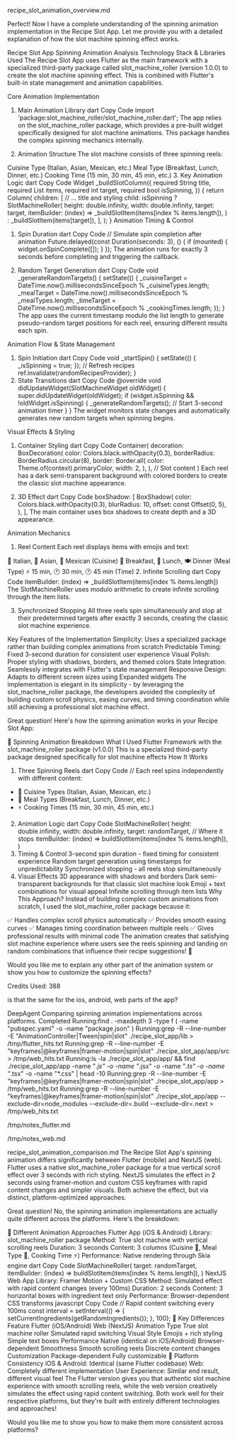 recipe_slot_animation_overview.md

Perfect! Now I have a complete understanding of the spinning animation implementation in the Recipe Slot App. Let me provide you with a detailed explanation of how the slot machine spinning effect works.

Recipe Slot App Spinning Animation Analysis
Technology Stack & Libraries Used
The Recipe Slot App uses Flutter as the main framework with a specialized third-party package called slot_machine_roller (version 1.0.0) to create the slot machine spinning effect. This is combined with Flutter's built-in state management and animation capabilities.

Core Animation Implementation
1. Main Animation Library
dart
Copy Code
import 'package:slot_machine_roller/slot_machine_roller.dart';
The app relies on the slot_machine_roller package, which provides a pre-built widget specifically designed for slot machine animations. This package handles the complex spinning mechanics internally.

2. Animation Structure
The slot machine consists of three spinning reels:

Cuisine Type (Italian, Asian, Mexican, etc.)
Meal Type (Breakfast, Lunch, Dinner, etc.)
Cooking Time (15 min, 30 min, 45 min, etc.)
3. Key Animation Logic
dart
Copy Code
Widget _buildSlotColumn({
  required String title,
  required List<String> items,
  required int target,
  required bool isSpinning,
}) {
  return Column(
    children: [
      // ... title and styling
      child: isSpinning
          ? SlotMachineRoller(
              height: double.infinity,
              width: double.infinity,
              target: target,
              itemBuilder: (index) => _buildSlotItem(items[index % items.length]),
            )
          : _buildSlotItem(items[target]),
    ],
  );
}
Animation Timing & Control
1. Spin Duration
dart
Copy Code
// Simulate spin completion after animation
Future.delayed(const Duration(seconds: 3), () {
  if (mounted) {
    widget.onSpinComplete([]);
  }
});
The animation runs for exactly 3 seconds before completing and triggering the callback.

2. Random Target Generation
dart
Copy Code
void _generateRandomTargets() {
  setState(() {
    _cuisineTarget = DateTime.now().millisecondsSinceEpoch % _cuisineTypes.length;
    _mealTarget = DateTime.now().millisecondsSinceEpoch % _mealTypes.length;
    _timeTarget = DateTime.now().millisecondsSinceEpoch % _cookingTimes.length;
  });
}
The app uses the current timestamp modulo the list length to generate pseudo-random target positions for each reel, ensuring different results each spin.

Animation Flow & State Management
1. Spin Initiation
dart
Copy Code
void _startSpin() {
  setState(() {
    _isSpinning = true;
  });
  // Refresh recipes
  ref.invalidate(randomRecipesProvider);
}
2. State Transitions
dart
Copy Code
@override
void didUpdateWidget(SlotMachineWidget oldWidget) {
  super.didUpdateWidget(oldWidget);
  if (widget.isSpinning && !oldWidget.isSpinning) {
    _generateRandomTargets();
    // Start 3-second animation timer
  }
}
The widget monitors state changes and automatically generates new random targets when spinning begins.

Visual Effects & Styling
1. Container Styling
dart
Copy Code
Container(
  decoration: BoxDecoration(
    color: Colors.black.withOpacity(0.3),
    borderRadius: BorderRadius.circular(8),
    border: Border.all(
      color: Theme.of(context).primaryColor,
      width: 2,
    ),
  ),
  // Slot content
)
Each reel has a dark semi-transparent background with colored borders to create the classic slot machine appearance.

2. 3D Effect
dart
Copy Code
boxShadow: [
  BoxShadow(
    color: Colors.black.withOpacity(0.3),
    blurRadius: 10,
    offset: const Offset(0, 5),
  ),
],
The main container uses box shadows to create depth and a 3D appearance.

Animation Mechanics
1. Reel Content
Each reel displays items with emojis and text:

🍕 Italian, 🍜 Asian, 🌮 Mexican (Cuisine)
🍳 Breakfast, 🥪 Lunch, 🍽️ Dinner (Meal Type)
⚡ 15 min, 🕐 30 min, 🕑 45 min (Time)
2. Infinite Scrolling
dart
Copy Code
itemBuilder: (index) => _buildSlotItem(items[index % items.length])
The SlotMachineRoller uses modulo arithmetic to create infinite scrolling through the item lists.

3. Synchronized Stopping
All three reels spin simultaneously and stop at their predetermined targets after exactly 3 seconds, creating the classic slot machine experience.

Key Features of the Implementation
Simplicity: Uses a specialized package rather than building complex animations from scratch
Predictable Timing: Fixed 3-second duration for consistent user experience
Visual Polish: Proper styling with shadows, borders, and themed colors
State Integration: Seamlessly integrates with Flutter's state management
Responsive Design: Adapts to different screen sizes using Expanded widgets
The implementation is elegant in its simplicity - by leveraging the slot_machine_roller package, the developers avoided the complexity of building custom scroll physics, easing curves, and timing coordination while still achieving a professional slot machine effect.

Great question! Here's how the spinning animation works in your Recipe Slot App:

🎰 Spinning Animation Breakdown
What I Used
Flutter Framework with the slot_machine_roller package (v1.0.0)
This is a specialized third-party package designed specifically for slot machine effects
How It Works
1. Three Spinning Reels
dart
Copy Code
// Each reel spins independently with different content:
- 🍕 Cuisine Types (Italian, Asian, Mexican, etc.)
- 🍳 Meal Types (Breakfast, Lunch, Dinner, etc.)  
- ⚡ Cooking Times (15 min, 30 min, 45 min, etc.)
2. Animation Logic
dart
Copy Code
SlotMachineRoller(
  height: double.infinity,
  width: double.infinity,
  target: randomTarget,  // Where it stops
  itemBuilder: (index) => buildSlotItem(items[index % items.length]),
)
3. Timing & Control
3-second spin duration - fixed timing for consistent experience
Random target generation using timestamps for unpredictability
Synchronized stopping - all reels stop simultaneously
4. Visual Effects
3D appearance with shadows and borders
Dark semi-transparent backgrounds for that classic slot machine look
Emoji + text combinations for visual appeal
Infinite scrolling through item lists
Why This Approach?
Instead of building complex custom animations from scratch, I used the slot_machine_roller package because it:

✅ Handles complex scroll physics automatically
✅ Provides smooth easing curves
✅ Manages timing coordination between multiple reels
✅ Gives professional results with minimal code
The animation creates that satisfying slot machine experience where users see the reels spinning and landing on random combinations that influence their recipe suggestions! 🎲

Would you like me to explain any other part of the animation system or show you how to customize the spinning effects?

Credits Used: 388

is that the same for the ios, android, web parts of the app?

DeepAgent
Comparing spinning animation implementations across platforms.
Completed
Running:find . -maxdepth 3 -type f \( -name "pubspec.yaml" -o -name "package.json" \)
Running:grep -R --line-number -E "AnimationController|Tween|spin|slot" ./recipe_slot_app/lib > /tmp/flutter_hits.txt
Running:grep -R --line-number -E "keyframes|@keyframes|framer-motion|spin|slot" ./recipe_slot_app/app/src > /tmp/web_hits.txt
Running:ls -la ./recipe_slot_app/app/ && find ./recipe_slot_app/app -name "*.js" -o -name "*.jsx" -o -name "*.ts" -o -name "*.tsx" -o -name "*.css" | head -10
Running:grep -R --line-number -E "keyframes|@keyframes|framer-motion|spin|slot" ./recipe_slot_app/app > /tmp/web_hits.txt
Running:grep -R --line-number -E "keyframes|@keyframes|framer-motion|spin|slot" ./recipe_slot_app/app --exclude-dir=node_modules --exclude-dir=.build --exclude-dir=.next > /tmp/web_hits.txt

/tmp/notes_flutter.md

/tmp/notes_web.md

recipe_slot_animation_comparison.md
The Recipe Slot App's spinning animation differs significantly between Flutter (mobile) and NextJS (web). Flutter uses a native slot_machine_roller package for a true vertical scroll effect over 3 seconds with rich styling. NextJS simulates the effect in 2 seconds using framer-motion and custom CSS keyframes with rapid content changes and simpler visuals. Both achieve the effect, but via distinct, platform-optimized approaches.

Great question! No, the spinning animation implementations are actually quite different across the platforms. Here's the breakdown:

🎰 Different Animation Approaches
Flutter App (iOS & Android)
Library: slot_machine_roller package
Method: True slot machine with vertical scrolling reels
Duration: 3 seconds
Content: 3 columns (Cuisine 🍕, Meal Type 🍳, Cooking Time ⚡)
Performance: Native rendering through Skia engine
dart
Copy Code
SlotMachineRoller(
  target: randomTarget,
  itemBuilder: (index) => buildSlotItem(items[index % items.length]),
)
NextJS Web App
Library: Framer Motion + Custom CSS
Method: Simulated effect with rapid content changes (every 100ms)
Duration: 2 seconds
Content: 3 horizontal boxes with ingredient text only
Performance: Browser-dependent CSS transforms
javascript
Copy Code
// Rapid content switching every 100ms
const interval = setInterval(() => {
  setCurrentIngredients(getRandomIngredients());
}, 100);
🔄 Key Differences
Feature	Flutter (iOS/Android)	Web (NextJS)
Animation Type	True slot machine roller	Simulated rapid switching
Visual Style	Emojis + rich styling	Simple text boxes
Performance	Native (identical on iOS/Android)	Browser-dependent
Smoothness	Smooth scrolling reels	Discrete content changes
Customization	Package-dependent	Fully customizable
📱 Platform Consistency
iOS & Android: Identical (same Flutter codebase)
Web: Completely different implementation
User Experience: Similar end result, different visual feel
The Flutter version gives you that authentic slot machine experience with smooth scrolling reels, while the web version creatively simulates the effect using rapid content switching. Both work well for their respective platforms, but they're built with entirely different technologies and approaches!

Would you like me to show you how to make them more consistent across platforms?